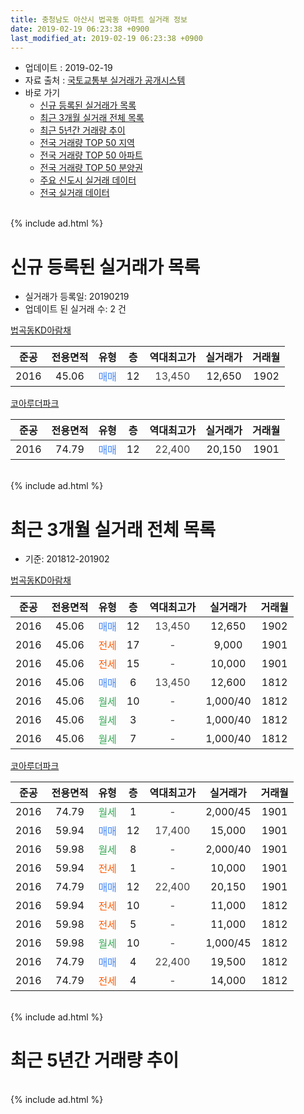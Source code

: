 ```yaml
---
title: 충청남도 아산시 법곡동 아파트 실거래 정보
date: 2019-02-19 06:23:38 +0900
last_modified_at: 2019-02-19 06:23:38 +0900
---
```


* 업데이트 : 2019-02-19
* 자료 출처 : [국토교통부 실거래가 공개시스템](http://rt.molit.go.kr)
* 바로 가기
    * [신규 등록된 실거래가 목록](#신규-등록된-실거래가-목록)
    * [최근 3개월 실거래 전체 목록](#최근-3개월-실거래-전체-목록)
    * [최근 5년간 거래량 추이](#최근-5년간-거래량-추이)
    * [전국 거래량 TOP 50 지역](https://ayogom.github.io/apt-trade-info/최근-3개월-전국에서-가장-거래가-많이-발생한-지역)
    * [전국 거래량 TOP 50 아파트](https://ayogom.github.io/apt-trade-info/최근-3개월-전국에서-가장-거래가-많이-발생한-아파트)
    * [전국 거래량 TOP 50 분양권](https://ayogom.github.io/apt-trade-info/최근-3개월-전국에서-가장-거래가-많이-발생한-분양권)
    * [주요 신도시 실거래 데이터](https://ayogom.github.io/apt-trade-info/주요-신도시)
    * [전국 실거래 데이터](https://ayogom.github.io/apt-trade-info/전국)
<br>
{% include ad.html %}
<br>

# 신규 등록된 실거래가 목록
* 실거래가 등록일: 20190219
* 업데이트 된 실거래 수: 2 건


[법곡동KD아람채](https://search.naver.com/search.naver?query=%EC%B6%A9%EC%B2%AD%EB%82%A8%EB%8F%84+%EC%95%84%EC%82%B0%EC%8B%9C+%EB%B2%95%EA%B3%A1%EB%8F%99+%EB%B2%95%EA%B3%A1%EB%8F%99KD%EC%95%84%EB%9E%8C%EC%B1%84)

|준공|전용면적|유형|층|역대최고가|실거래가|거래월|
|:---:|:---:|:---:|:---:|:---:|:---:|:---:|
|2016|45.06|<span style="color:#4285f3">매매</span>|12|<span style="color:#444444">13,450</span>|12,650|1902|

[코아루더파크](https://search.naver.com/search.naver?query=%EC%B6%A9%EC%B2%AD%EB%82%A8%EB%8F%84+%EC%95%84%EC%82%B0%EC%8B%9C+%EB%B2%95%EA%B3%A1%EB%8F%99+%EC%BD%94%EC%95%84%EB%A3%A8%EB%8D%94%ED%8C%8C%ED%81%AC)

|준공|전용면적|유형|층|역대최고가|실거래가|거래월|
|:---:|:---:|:---:|:---:|:---:|:---:|:---:|
|2016|74.79|<span style="color:#4285f3">매매</span>|12|<span style="color:#444444">22,400</span>|20,150|1901|


<br>
{% include ad.html %}
<br>

# 최근 3개월 실거래 전체 목록
* 기준: 201812-201902


[법곡동KD아람채](https://search.naver.com/search.naver?query=%EC%B6%A9%EC%B2%AD%EB%82%A8%EB%8F%84+%EC%95%84%EC%82%B0%EC%8B%9C+%EB%B2%95%EA%B3%A1%EB%8F%99+%EB%B2%95%EA%B3%A1%EB%8F%99KD%EC%95%84%EB%9E%8C%EC%B1%84)

|준공|전용면적|유형|층|역대최고가|실거래가|거래월|
|:---:|:---:|:---:|:---:|:---:|:---:|:---:|
|2016|45.06|<span style="color:#4285f3">매매</span>|12|<span style="color:#444444">13,450</span>|12,650|1902|
|2016|45.06|<span style="color:#ff5a00">전세</span>|17|<span style="color:#444444">-</span>|9,000|1901|
|2016|45.06|<span style="color:#ff5a00">전세</span>|15|<span style="color:#444444">-</span>|10,000|1901|
|2016|45.06|<span style="color:#4285f3">매매</span>|6|<span style="color:#444444">13,450</span>|12,600|1812|
|2016|45.06|<span style="color:#34a853">월세</span>|10|<span style="color:#444444">-</span>|1,000/40|1812|
|2016|45.06|<span style="color:#34a853">월세</span>|3|<span style="color:#444444">-</span>|1,000/40|1812|
|2016|45.06|<span style="color:#34a853">월세</span>|7|<span style="color:#444444">-</span>|1,000/40|1812|

[코아루더파크](https://search.naver.com/search.naver?query=%EC%B6%A9%EC%B2%AD%EB%82%A8%EB%8F%84+%EC%95%84%EC%82%B0%EC%8B%9C+%EB%B2%95%EA%B3%A1%EB%8F%99+%EC%BD%94%EC%95%84%EB%A3%A8%EB%8D%94%ED%8C%8C%ED%81%AC)

|준공|전용면적|유형|층|역대최고가|실거래가|거래월|
|:---:|:---:|:---:|:---:|:---:|:---:|:---:|
|2016|74.79|<span style="color:#34a853">월세</span>|1|<span style="color:#444444">-</span>|2,000/45|1901|
|2016|59.94|<span style="color:#4285f3">매매</span>|12|<span style="color:#444444">17,400</span>|15,000|1901|
|2016|59.98|<span style="color:#34a853">월세</span>|8|<span style="color:#444444">-</span>|2,000/40|1901|
|2016|59.94|<span style="color:#ff5a00">전세</span>|1|<span style="color:#444444">-</span>|10,000|1901|
|2016|74.79|<span style="color:#4285f3">매매</span>|12|<span style="color:#444444">22,400</span>|20,150|1901|
|2016|59.94|<span style="color:#ff5a00">전세</span>|10|<span style="color:#444444">-</span>|11,000|1812|
|2016|59.98|<span style="color:#ff5a00">전세</span>|5|<span style="color:#444444">-</span>|11,000|1812|
|2016|59.98|<span style="color:#34a853">월세</span>|10|<span style="color:#444444">-</span>|1,000/45|1812|
|2016|74.79|<span style="color:#4285f3">매매</span>|4|<span style="color:#444444">22,400</span>|19,500|1812|
|2016|74.79|<span style="color:#ff5a00">전세</span>|4|<span style="color:#444444">-</span>|14,000|1812|


<br>
{% include ad.html %}
<br>

# 최근 5년간 거래량 추이


<div style="width:100%;">
    <canvas id="deal_progress" height="200"></canvas>
</div>

<script>
new Chart(document.getElementById("deal_progress"), {
    type: 'line',
    data: {
        labels: ['201402','201403','201404','201405','201406','201407','201408','201409','201410','201411','201412','201501','201502','201503','201504','201505','201506','201507','201508','201509','201510','201511','201512','201601','201602','201603','201604','201605','201606','201607','201608','201609','201610','201611','201612','201701','201702','201703','201704','201705','201706','201707','201708','201709','201710','201711','201712','201801','201802','201803','201804','201805','201806','201807','201808','201809','201810','201811','201812','201901','201902'],
        datasets: [{
            label: '매매',
            pointRadius: 1,
            data: [0, 0, 0, 0, 0, 0, 0, 0, 0, 0, 0, 0, 0, 0, 0, 0, 0, 0, 0, 0, 0, 0, 0, 0, 0, 0, 5, 0, 4, 1, 1, 0, 0, 0, 1, 0, 0, 0, 0, 0, 0, 4, 1, 4, 4, 3, 4, 5, 8, 4, 1, 1, 3, 1, 9, 6, 6, 1, 2, 2, 1],
            borderColor: "rgba(255, 201, 14, 1)",
            backgroundColor: "rgba(255, 201, 14, 0.5)",
            fill: false,
            lineTension: 0
        },{
            label: '전월세',
            pointRadius: 1,
            data: [0, 0, 0, 0, 0, 0, 0, 0, 0, 0, 0, 0, 0, 0, 0, 0, 0, 0, 0, 0, 0, 0, 0, 7, 18, 22, 9, 4, 1, 0, 0, 0, 0, 7, 0, 7, 11, 6, 4, 1, 6, 4, 1, 3, 1, 1, 4, 6, 5, 7, 7, 3, 5, 5, 3, 1, 1, 5, 7, 5, 0],
            borderColor: "rgba(0, 141, 185, 1)",
            backgroundColor: "rgba(0, 141, 185, 0.5)",
            fill: false,
            lineTension: 0
        }
        ]
    },
    options: {
        responsive: true,
        title: {
            display: false
        },
        tooltips: {
            mode: 'index',
            intersect: false
        },
        hover: {
            mode: 'nearest',
            intersect: true
        },
        scales: {
            xAxes: [{
                display: true,
                scaleLabel: {
                    display: true,
                    labelString: '년/월'
                }
            }],
            yAxes: [{
                display: true,
                ticks: {
                    suggestedMin: 0,
                },
                scaleLabel: {
                    display: true,
                    labelString: '실거래 수'
                }
            }]
        }
    }
});

</script>


<br>
{% include ad.html %}
<br>

